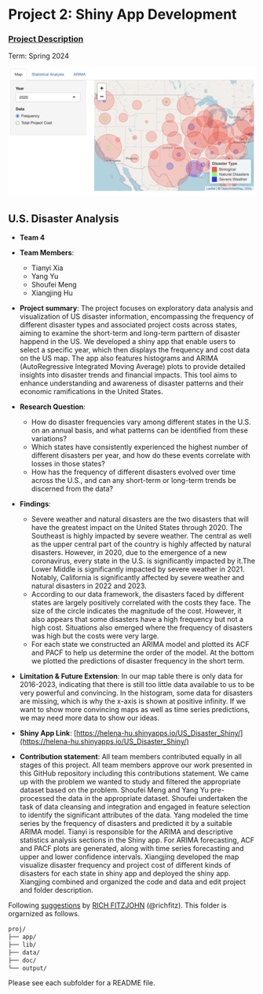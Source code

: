 # Project 2: Shiny App Development

### [Project Description](doc/project2_desc.md)

Term: Spring 2024

![screenshot](doc/figs/map.png)

## U.S. Disaster Analysis

+ **Team 4**
+ **Team Members**:
	+ Tianyi Xia
	+ Yang Yu
	+ Shoufei Meng
	+ Xiangjing Hu

+ **Project summary**: The project focuses on exploratory data analysis and visualization of US disaster information, encompassing the frequency of different disaster types and associated project costs across states, aiming to examine the short-term and long-term parttern of disaster happend in the US. We developed a shiny app that enable users to select a specific year, which then displays the frequency and cost data on the US map. The app also features histograms and ARIMA (AutoRegressive Integrated Moving Average) plots to provide detailed insights into disaster trends and financial impacts. This tool aims to enhance understanding and awareness of disaster patterns and their economic ramifications in the United States.

+ **Research Question**:
	+ How do disaster frequencies vary among different states in the U.S. on an annual basis, and what patterns can be identified from these variations?
 	+ Which states have consistently experienced the highest number of different disasters per year, and how do these events correlate with losses in those states?
	+ How has the frequency of different disasters evolved over time across the U.S., and can any short-term or long-term trends be discerned from the data?

+ **Findings**:
	+ Severe weather and natural disasters are the two disasters that will have the greatest impact on the United States through 2020. The Southeast is highly impacted by severe weather. The central as well as the upper central part of the country is highly affected by natural disasters. However, in 2020, due to the emergence of a new coronavirus, every state in the U.S. is significantly impacted by it.The Lower Middle is significantly impacted by severe weather in 2021. Notably, California is significantly affected by severe weather and natural disasters in 2022 and 2023.
	+ According to our data framework, the disasters faced by different states are largely positively correlated with the costs they face. The size of the circle indicates the magnitude of the cost. However, it also appears that some disasters have a high frequency but not a high cost. Situations also emerged where the frequency of disasters was high but the costs were very large.
	+ For each state we constructed an ARIMA model and plotted its ACF and PACF to help us determine the order of the model. At the bottom we plotted the predictions of disaster frequency in the short term.

+ **Limitation & Future Extension**: In our map table there is only data for 2016-2023, indicating that there is still too little data available to us to be very powerful and convincing. In the histogram, some data for disasters are missing, which is why the x-axis is shown at positive infinity. If we want to show more convincing maps as well as time series predictions, we may need more data to show our ideas.

+ **Shiny App Link**: [https://helena-hu.shinyapps.io/US_Disaster_Shiny/](https://helena-hu.shinyapps.io/US_Disaster_Shiny/)

+ **Contribution statement**: All team members contributed equally in all stages of this project. All team members approve our work presented in this GitHub repository including this contributions statement. We came up with the problem we wanted to study and filtered the appropriate dataset based on the problem. Shoufei Meng and Yang Yu pre-processed the data in the appropriate dataset. Shoufei undertaken the task of data cleansing and integration and engaged in  feature selection to identify the significant attributes of the data. Yang modeled the time series by the frequency of disasters and predicted it by a suitable ARIMA model. Tianyi is responsible for the ARIMA and descriptive statistics analysis sections in the Shiny app. For ARIMA forecasting, ACF and PACF plots are generated, along with time series forecasting and upper and lower confidence intervals. Xiangjing developed the map visualize disaster frequency and project cost of different kinds of disasters for each state in shiny app and deployed the shiny app. Xiangjing combined and organized the code and data and edit project and folder description.

Following [suggestions](http://nicercode.github.io/blog/2013-04-05-projects/) by [RICH FITZJOHN](http://nicercode.github.io/about/#Team) (@richfitz). This folder is orgarnized as follows.

```
proj/
├── app/
├── lib/
├── data/
├── doc/
└── output/
```

Please see each subfolder for a README file.

